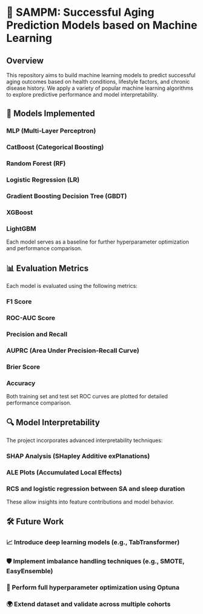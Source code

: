 # 🧬 SAMPM: Successful Aging Prediction Models based on Machine Learning
## Overview
This repository aims to build machine learning models to predict successful aging outcomes based on health conditions, lifestyle factors, and chronic disease history.
We apply a variety of popular machine learning algorithms to explore predictive performance and model interpretability.

## 🚀 Models Implemented
### MLP (Multi-Layer Perceptron)

### CatBoost (Categorical Boosting)

### Random Forest (RF)

### Logistic Regression (LR)

### Gradient Boosting Decision Tree (GBDT)

### XGBoost

### LightGBM

Each model serves as a baseline for further hyperparameter optimization and performance comparison.

## 📊 Evaluation Metrics
Each model is evaluated using the following metrics:

### F1 Score

### ROC-AUC Score

### Precision and Recall

### AUPRC (Area Under Precision-Recall Curve)

### Brier Score

### Accuracy

Both training set and test set ROC curves are plotted for detailed performance comparison.

## 🔍 Model Interpretability
The project incorporates advanced interpretability techniques:

### SHAP Analysis (SHapley Additive exPlanations)

### ALE Plots (Accumulated Local Effects)

### RCS and logistic regression between SA and sleep duration

These allow insights into feature contributions and model behavior.

## 🛠 Future Work
### 📈 Introduce deep learning models (e.g., TabTransformer)

### 🛡️ Implement imbalance handling techniques (e.g., SMOTE, EasyEnsemble)

### 🎯 Perform full hyperparameter optimization using Optuna

### 🌍 Extend dataset and validate across multiple cohorts

